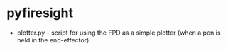# pyfiresight

- plotter.py - script for using the FPD as a simple plotter (when a pen is held in the end-effector)
